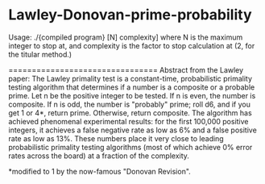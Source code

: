 Lawley-Donovan-prime-probability
================================
Usage:
./{compiled program} [N] complexity]
where N is the maximum integer to stop at, and complexity is the factor to stop calculation at
(2, for the titular method.)

================================
Abstract from the Lawley paper:
The Lawley primality test is a constant-time, probabilistic primality testing algorithm that determines
if a number is a composite or a probable prime.
Let n be the positive integer to be tested. If n is even, the number is composite. If n is odd, the
number is "probably" prime; roll d6, and if you get 1 or 4*, return prime. Otherwise, return composite.
The algorithm has achieved phenomenal experimental results: for the first 100,000 positive integers, it
achieves a false negative rate as low as 6% and a false positive rate as low as 13%. These numbers place
it very close to leading probabilistic primality testing algorithms (most of which achieve 0% error
rates across the board) at a fraction of the complexity.

*modified to 1 by the now-famous "Donovan Revision".
